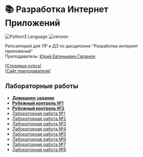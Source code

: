 # 📚 Разработка Интернет Приложений 
<img src="https://img.shields.io/badge/language%20-python-blue" alt="Python3 Language"> <img src="https://img.shields.io/badge/python-v3.8.3-blue" alt="version">

Репозиторий для ЛР и ДЗ по дисциплине "Разработка интернет приложений"    
Преподаватель: [Юрий Евгеньевич Гапанюк](http://iu5.bmstu.ru/user/profile.php?id=5)

[[Страница курса](https://github.com/iu5team/iu5web-fall-2020)]     
[[Сайт преподавателя](https://ugapanyuk.github.io)]

## Лабораторные работы
* [**Домашнее задание**](https://github.com/dlnwlkmn/dia-labs/tree/master/DZ)
* [**Рубежный контроль №1**](https://github.com/dlnwlkmn/dia-labs/tree/master/RK1)
* [**Рубежный контроль №2**](https://github.com/dlnwlkmn/dia-labs/tree/master/RK2)
* [Лабораторная работа №1](https://github.com/dlnwlkmn/dia-labs/tree/master/LR1)
* [Лабораторная работа №2](https://github.com/dlnwlkmn/dia-labs/tree/master/LR2)
* [Лабораторная работа №3](https://github.com/dlnwlkmn/dia-labs/tree/master/LR3)
* [Лабораторная работа №4](https://github.com/dlnwlkmn/dia-labs/tree/master/LR4)
* [Лабораторная работа №5](https://github.com/dlnwlkmn/dia-labs/tree/master/LR5)
* [Лабораторная работа №6](https://github.com/dlnwlkmn/dia-labs/tree/master/LR6)
* [Лабораторная работа №7](https://github.com/dlnwlkmn/dia-labs/tree/master/LR7)
* [Лабораторная работа №8](https://github.com/dlnwlkmn/dia-labs/tree/master/LR8)
